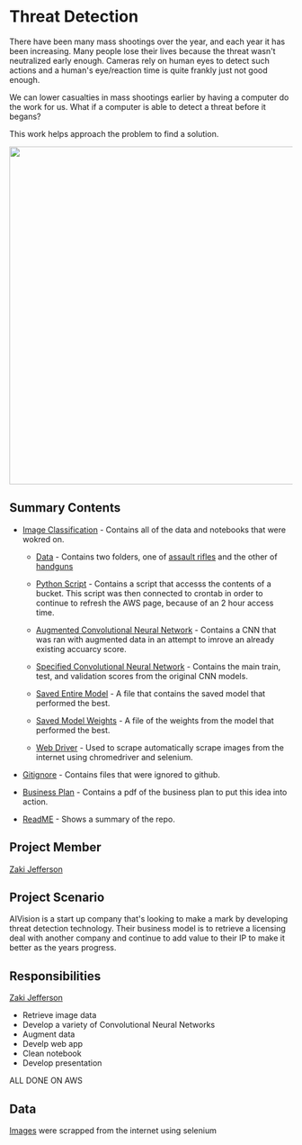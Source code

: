 # Threat Detection
There have been many mass shootings over the year, and each year it has been increasing. Many people lose their lives because the threat wasn't neutralized early enough. Cameras rely on human eyes to detect such actions and a human's eye/reaction time is quite frankly just not good enough.

We can lower casualties in mass shootings earlier by having a computer do the work for us. What if a computer is able to detect a threat before it begans?

This work helps approach the problem to find a solution.

<p align="center">
  <img width="600" height="600" src="https://media.giphy.com/media/VcxJRTfa2A0UKthWEx/giphy.gif">
</p>

## Summary Contents

- [Image Classification](https://github.com/jeffersonzaki/Threat-Detection/tree/master/Image-Classification) - Contains all of the data and notebooks that were wokred on.

  - [Data](https://github.com/jeffersonzaki/Threat-Detection/tree/master/Image-Classification/Data-Images) - Contains two folders, one of [assault rifles](https://github.com/jeffersonzaki/Threat-Detection/tree/master/Image-Classification/Data-Images/Assault%20Rifle) and the other of [handguns](https://github.com/jeffersonzaki/Threat-Detection/tree/master/Image-Classification/Data-Images/Handgun)

  - [Python Script](https://github.com/jeffersonzaki/Threat-Detection/tree/master/Image-Classification/Script) - Contains a script that accesss the contents of a bucket. This script was then connected to crontab in order to continue to refresh the AWS page, because of an 2 hour access time.

  - [Augmented Convolutional Neural Network](https://github.com/jeffersonzaki/Threat-Detection/blob/master/Image-Classification/augmented_cnn.ipynb) - Contains a CNN that was ran with augmented data in an attempt to imrove an already existing accuarcy score.

  - [Specified Convolutional Neural Network](https://github.com/jeffersonzaki/Threat-Detection/blob/master/Image-Classification/augmented_cnn.ipynb) - Contains the main train, test, and validation scores from the original CNN models.

  - [Saved Entire Model](https://github.com/jeffersonzaki/Threat-Detection/blob/master/Image-Classification/specified_model.hdf5) - A file that contains the saved model that performed the best.

  - [Saved Model Weights](https://github.com/jeffersonzaki/Threat-Detection/blob/master/Image-Classification/specified_weights.hdf5) - A file of the weights from the model that performed the best.

  - [Web Driver](https://github.com/jeffersonzaki/Threat-Detection/blob/master/Image-Classification/web_driver.ipynb) - Used to scrape automatically scrape images from the internet using chromedriver and selenium.
  
- [Gitignore](https://github.com/jeffersonzaki/Threat-Detection/blob/master/.gitignore) - Contains files that were ignored to github.
  
- [Business Plan](https://github.com/jeffersonzaki/Threat-Detection/blob/master/Business%20Plan.pdf) - Contains a pdf of the business plan to put this idea into action.
 
- [ReadME](https://github.com/jeffersonzaki/Threat-Detection/blob/master/README.md) - Shows a summary of the repo.

## Project Member
[Zaki Jefferson](https://github.com/jeffersonzaki)

## Project Scenario
AIVision is a start up company that's looking to make a mark by developing threat detection technology. Their business model is to retrieve a licensing deal with another company and continue to add value to their IP to make it better as the years progress.

## Responsibilities
[Zaki Jefferson](https://github.com/jeffersonzaki)

- Retrieve image data
- Develop a variety of Convolutional Neural Networks
- Augment data
- Develp web app
- Clean notebook
- Develop presentation

ALL DONE ON AWS

## Data
[Images](https://github.com/jeffersonzaki/Threat-Detection/tree/master/Image-Classification/Data-Images) were scrapped from the internet using selenium
